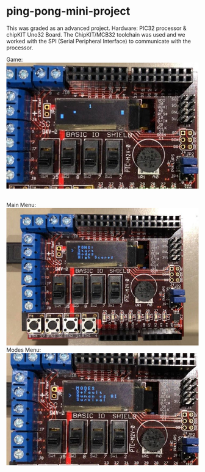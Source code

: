 # ping-pong-mini-project

This was graded as an advanced project. Hardware: PIC32 processor & chipKIT Uno32 Board. The ChipKIT/MCB32 toolchain was used and we worked with the SPI (Serial Peripheral Interface) to communicate with the processor.

Game:
<br>
![Woops, image could not be found.](./readme-images/in-game.png)

<br>
Main Menu:
<br>
<img src="./readme-images/menu.png"/>

<br>
Modes Menu:
<br>
<img src="./readme-images/modes-menu.png"/>
